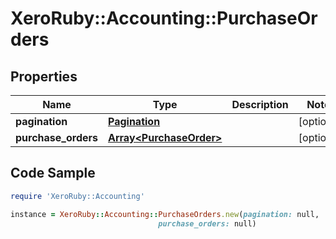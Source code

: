 # XeroRuby::Accounting::PurchaseOrders

## Properties

Name | Type | Description | Notes
------------ | ------------- | ------------- | -------------
**pagination** | [**Pagination**](Pagination.md) |  | [optional] 
**purchase_orders** | [**Array&lt;PurchaseOrder&gt;**](PurchaseOrder.md) |  | [optional] 

## Code Sample

```ruby
require 'XeroRuby::Accounting'

instance = XeroRuby::Accounting::PurchaseOrders.new(pagination: null,
                                 purchase_orders: null)
```


